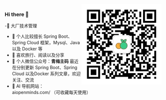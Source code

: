 <img alt="微信搜索 青梅主码" src="img/qrcode.jpg" align="right" sizes="(max-width: 300px) 200px, 200px" importance="high" decoding="async"/>

### Hi there 👋

-🔭 大厂技术管理
- 🌱 个人比较擅长 Spring Boot、Spring Cloud 框架，Mysql、Java 以及 Docker 等
- 👯 喜欢旅行、阅读以及分享
- 🤔 个人微信公众号：**青梅主码** 最近在分别更新 Spring Boot、Spring Cloud 以及Docker 系列文章，欢迎关注、交流
- 🌱 AI 导航网站：aiopenminds.com/ （可收藏每天使用）
